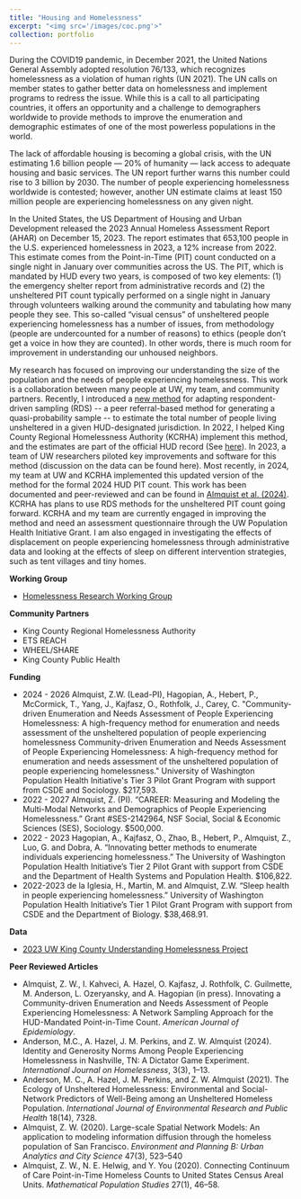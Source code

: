 ```yaml
---
title: "Housing and Homelessness"
excerpt: "<img src='/images/coc.png'>"
collection: portfolio
---
```


During the COVID19 pandemic, in December 2021, the United Nations General Assembly adopted resolution 76/133, which recognizes homelessness as a violation of human rights (UN 2021). The UN calls on member states to gather better data on homelessness and implement programs to redress the issue. While this is a call to all participating countries, it offers an opportunity and a challenge to demographers worldwide to provide methods to improve the enumeration and demographic estimates of one of the most powerless populations in the world.

The lack of affordable housing is becoming a global crisis, with the UN estimating 1.6 billion people — 20% of humanity — lack access to adequate housing and basic services. The UN report further warns this number could rise to 3 billion by 2030. The number of people experiencing homelessness worldwide is contested; however, another UN estimate claims at least 150 million people are experiencing homelessness on any given night. 

In the United States, the US Department of Housing and Urban Development released the 2023 Annual Homeless Assessment Report (AHAR) on December 15, 2023. The report estimates that 653,100 people in the U.S. experienced homelessness in 2023, a 12% increase from 2022. This estimate comes from the Point-in-Time (PIT) count conducted on a single night in January over communities across the US. The PIT, which is mandated by HUD every two years, is composed of two key elements: (1) the emergency shelter report from administrative records and (2) the unsheltered PIT count typically performed on a single night in January through volunteers walking around the community and tabulating how many people they see. This so-called “visual census” of unsheltered people experiencing homelessness has a number of issues, from methodology (people are undercounted for a number of reasons) to ethics (people don’t get a voice in how they are counted). In other words, there is much room for improvement in understanding our unhoused neighbors.

My research has focused on improving our understanding the size of the population and the needs of people experiencing homelessness. This work is a collaboration between many people at UW, my team, and community partners. Recently, I introduced a [new method](https://academic.oup.com/aje/advance-article-abstract/doi/10.1093/aje/kwae342/7749332) for adapting respondent-driven sampling (RDS) -- a peer referral-based method for generating a quasi-probability sample -- to estimate the total number of people living unsheltered in a given HUD-designated jurisdiction. In 2022, I helped King County Regional Homelessness Authority (KCRHA) implement this method, and the estimates are part of the official HUD record (See <a href="https://www.hudexchange.info/programs/hdx/pit-hic/#2024-pit-count-and-hic-guidance-and-training">here</a>). In 2023, a team of UW researchers piloted key improvements and software for this method (discussion on the data can be found here). Most recently, in 2024, my team at UW and KCRHA implemented this updated version of the method for the formal 2024 HUD PIT count. This work has been documented and peer-reviewed and can be found in [Almquist et al. (2024)](https://academic.oup.com/aje/advance-article-abstract/doi/10.1093/aje/kwae342/7749332). KCRHA has plans to use RDS methods for the unsheltered PIT count going forward. KCRHA and my team are currently engaged in improving the method and need an assessment questionnaire through the UW Population Health Initiative Grant. I am also engaged in investigating the effects of displacement on people experiencing homelessness through administrative data and looking at the effects of sleep on different intervention strategies, such as tent villages and tiny homes.

<b>Working Group</b>

* [Homelessness Research Working Group](https://ssdalab.github.io/kcpehworkinggroup/)

<b>Community Partners</b>

* King County Regional Homelessness Authority
* ETS REACH
* WHEEL/SHARE
* King County Public Health

<b>Funding</b>

* 2024 - 2026 Almquist, Z.W. (Lead-PI), Hagopian, A., Hebert, P., McCormick, T., Yang, J., Kajfasz, O., Rothfolk, J., Carey, C. "Community-driven Enumeration and Needs Assessment of People Experiencing Homelessness: A high-frequency method for enumeration and needs assessment of the unsheltered population of people experiencing homelessness Community-driven Enumeration and Needs Assessment of People Experiencing Homelessness: A high-frequency method for enumeration and needs assessment of the unsheltered population of people experiencing homelessness." University of Washington Population Health Initiative's Tier 3 Pilot Grant Program with support from CSDE and Sociology. $217,593.
* 2022 - 2027 Almquist, Z. (PI). “CAREER: Measuring and Modeling the Multi-Modal Networks and Demographics of People Experiencing Homelessness.” Grant #SES-2142964, NSF Social, Social & Economic Sciences (SES), Sociology. $500,000.
* 2022 - 2023 Hagopian, A., Kajfasz, O., Zhao, B., Hebert, P., Almquist, Z., Luo, G. and Dobra, A. “Innovating better methods to enumerate individuals experiencing homelessness.” The University of Washington Population Health Initiative’s Tier 2 Pilot Grant with support from CSDE and the Department of Health Systems and Population Health. $106,822.
* 2022-2023     de la Iglesia, H., Martin, M. and Almquist, Z.W. “Sleep health in people experiencing homelessness.” University of Washington Population Health Initiative’s Tier 1 Pilot Grant Program with support from CSDE and the Department of Biology. $38,468.91.


<b>Data</b>

* <a href="https://uwescience.github.io/DSSG2024_understanding_homelessness/">2023 UW King County Understanding Homelessness Project</a>

<b>Peer Reviewed Articles</b>

* Almquist, Z. W., I. Kahveci, A. Hazel, O. Kajfasz, J. Rothfolk, C. Guilmette, M. Anderson, L. Ozeryansky, and A. Hagopian (in press). Innovating a Community-driven Enumeration and Needs Assessment of People Experiencing Homelessness: A Network Sampling Approach for the HUD-Mandated Point-in-Time Count. <i>American Journal of Epidemiology</i>.
* Anderson, M.C., A. Hazel, J. M. Perkins, and Z. W. Almquist (2024). Identity and Generosity Norms Among People Experiencing Homelessness in Nashville, TN: A Dictator Game Experiment. <i>International Journal on Homelessness</i>, 3(3), 1–13.
* Anderson, M. C., A. Hazel, J. M. Perkins, and Z. W. Almquist (2021). The Ecology of Unsheltered Homelessness: Environmental and Social-Network Predictors of Well-Being among an Unsheltered Homeless Population. <i>International Journal of Environmental Research and Public Health</i> 18(14), 7328.
* Almquist, Z. W. (2020). Large-scale Spatial Network Models: An application to modeling information diffusion through the homeless population of San Francisco. <i>Environment and Planning B: Urban Analytics and City
Science</i> 47(3), 523–540
* Almquist, Z. W., N. E. Helwig, and Y. You (2020). Connecting Continuum of Care Point-in-Time Homeless Counts to United States Census Areal Units. <i>Mathematical Population Studies</i> 27(1), 46–58.

